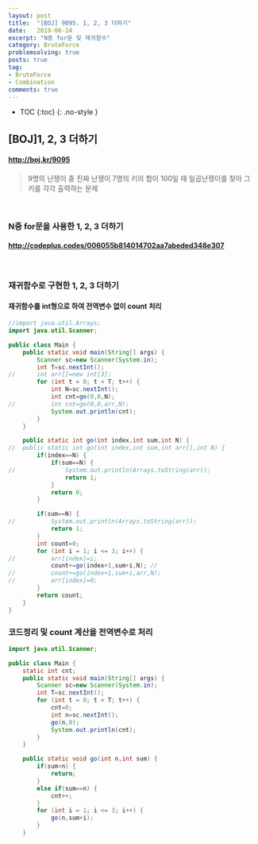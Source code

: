 ```yaml
---
layout: post
title:  "[BOJ] 9095. 1, 2, 3 더하기"
date:   2019-06-24
excerpt: "N중 for문 및 재귀함수"
category: BruteForce
problemsolving: true
posts: true
tag:
- BruteForce
- Combination
comments: true
---
```

* TOC
{:toc}
{: .no-style }


## [BOJ]1, 2, 3 더하기
#### http://boj.kr/9095
> 9명의 난쟁이 중 진짜 난쟁이 7명의 키의 합이 100일 때
일곱난쟁이를 찾아 그 키를 각각 출력하는 문제

<br>

### N중 for문을 사용한 1, 2, 3 더하기
#### http://codeplus.codes/006055b814014702aa7abeded348e307
<br>

### 재귀함수로 구현한 1, 2, 3 더하기
#### 재귀함수를 int형으로 하여 전역변수 없이 count 처리
~~~ java
//import java.util.Arrays;
import java.util.Scanner;

public class Main {
	public static void main(String[] args) {
		Scanner sc=new Scanner(System.in);
		int T=sc.nextInt();
//		int arr[]=new int[3];
		for (int t = 0; t < T; t++) {
			int N=sc.nextInt();
			int cnt=go(0,0,N);
//			int cnt=go(0,0,arr,N);
			System.out.println(cnt);
		}
	}

	public static int go(int index,int sum,int N) {
//	public static int go(int index,int sum,int arr[],int N) {
		if(index==N) {
			if(sum==N) {
//				System.out.println(Arrays.toString(arr));
				return 1;
			}
			return 0;
		}

		if(sum==N) {
//			System.out.println(Arrays.toString(arr));
			return 1;
		}
		int count=0;
		for (int i = 1; i <= 3; i++) {
//			arr[index]=i;
			count+=go(index+1,sum+i,N);	//
//			count+=go(index+1,sum+i,arr,N);
//			arr[index]=0;
		}
		return count;
	}
}
~~~

### 코드정리 및 count 계산을 전역변수로 처리
~~~ java
import java.util.Scanner;

public class Main {
	static int cnt;
	public static void main(String[] args) {
		Scanner sc=new Scanner(System.in);
		int T=sc.nextInt();
		for (int t = 0; t < T; t++) {
			cnt=0;
			int n=sc.nextInt();
			go(n,0);
			System.out.println(cnt);
		}		
	}

	public static void go(int n,int sum) {
		if(sum>n) {
			return;
		}
		else if(sum==n) {
			cnt++;
		}
		for (int i = 1; i <= 3; i++) {
			go(n,sum+i);			
		}
	}

~~~
